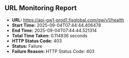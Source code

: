 ## URL Monitoring Report

- **URL:** https://api-gw1-prod1.fisglobal.com/gw/v1/health
- **Start Time:** 2025-09-04T07:44:44.406478
- **End Time:** 2025-09-04T07:44:44.521314
- **Total Time Taken:** 0.114836 seconds
- **HTTP Status Code:** 403
- **Status:** Failure
- **Failure Reason:** HTTP Status Code: 403
